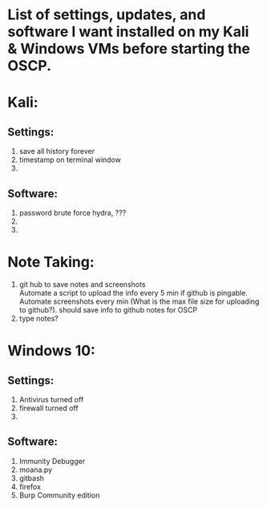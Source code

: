 # List of settings, updates, and software I want installed on my Kali & Windows VMs before starting the OSCP. 

# Kali:
## Settings:
1. save all history forever
2. timestamp on terminal window
3. 

## Software:
1. password brute force
	hydra, ???
2. 
3. 

# Note Taking:
1. git hub to save notes and screenshots 	
	Automate a script to upload the info every 5 min if github is pingable. 
	Automate screenshots every min (What is the max file size for uploading to github?). should save info to github notes for OSCP
2. type notes?



# Windows 10:
## Settings:
1. Antivirus turned off
2. firewall turned off
3. 

## Software:
1. Immunity Debugger
2. moana.py
3. gitbash
4. firefox
5. Burp Community edition







